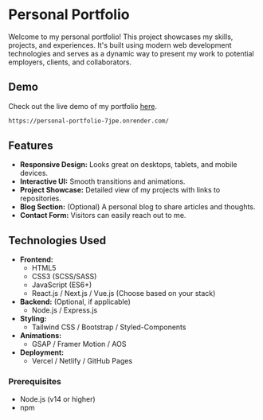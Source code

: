 # Personal Portfolio

Welcome to my personal portfolio! This project showcases my skills, projects, and experiences. It's built using modern web development technologies and serves as a dynamic way to present my work to potential employers, clients, and collaborators.

## Demo

Check out the live demo of my portfolio [here](https://personal-portfolio-7jpe.onrender.com/).
 ```bash
 https://personal-portfolio-7jpe.onrender.com/
 ```

## Features

- **Responsive Design:** Looks great on desktops, tablets, and mobile devices.
- **Interactive UI:** Smooth transitions and animations.
- **Project Showcase:** Detailed view of my projects with links to repositories.
- **Blog Section:** (Optional) A personal blog to share articles and thoughts.
- **Contact Form:** Visitors can easily reach out to me.

## Technologies Used

- **Frontend:**
  - HTML5
  - CSS3 (SCSS/SASS)
  - JavaScript (ES6+)
  - React.js / Next.js / Vue.js (Choose based on your stack)
- **Backend:** (Optional, if applicable)
  - Node.js / Express.js
- **Styling:**
  - Tailwind CSS / Bootstrap / Styled-Components
- **Animations:**
  - GSAP / Framer Motion / AOS
- **Deployment:**
  - Vercel / Netlify / GitHub Pages

### Prerequisites

- Node.js (v14 or higher)
- npm 


